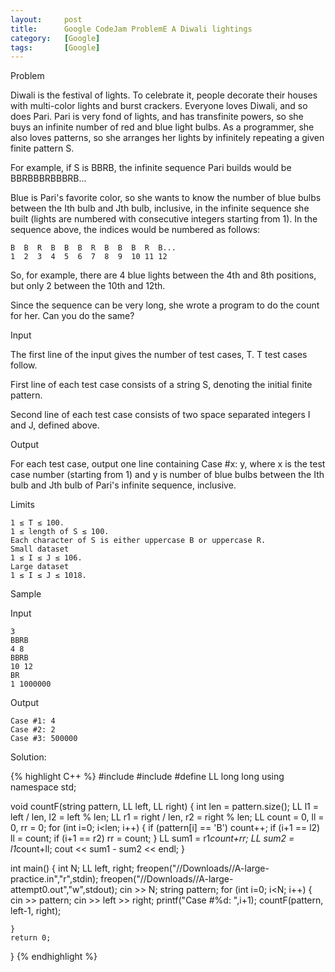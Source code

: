 ```yaml
---
layout:     post
title:      Google CodeJam ProblemE A Diwali lightings
category:   [Google] 
tags:       [Google]
---
```


Problem

Diwali is the festival of lights. To celebrate it, people decorate their houses with multi-color lights and burst crackers. Everyone loves Diwali, and so does Pari. Pari is very fond of lights, and has transfinite powers, so she buys an infinite number of red and blue light bulbs. As a programmer, she also loves patterns, so she arranges her lights by infinitely repeating a given finite pattern S.

For example, if S is BBRB, the infinite sequence Pari builds would be BBRBBBRBBBRB...

Blue is Pari's favorite color, so she wants to know the number of blue bulbs between the Ith bulb and Jth bulb, inclusive, in the infinite sequence she built (lights are numbered with consecutive integers starting from 1). In the sequence above, the indices would be numbered as follows:

	B  B  R  B  B  B  R  B  B  B  R  B...
	1  2  3  4  5  6  7  8  9  10 11 12

So, for example, there are 4 blue lights between the 4th and 8th positions, but only 2 between the 10th and 12th.

Since the sequence can be very long, she wrote a program to do the count for her. Can you do the same?

Input

The first line of the input gives the number of test cases, T. T test cases follow.

First line of each test case consists of a string S, denoting the initial finite pattern.

Second line of each test case consists of two space separated integers I and J, defined above.

Output

For each test case, output one line containing Case #x: y, where x is the test case number (starting from 1) and y is number of blue bulbs between the Ith bulb and Jth bulb of Pari's infinite sequence, inclusive.

Limits

    1 ≤ T ≤ 100.
    1 ≤ length of S ≤ 100.
    Each character of S is either uppercase B or uppercase R.
    Small dataset
    1 ≤ I ≤ J ≤ 106.
    Large dataset
    1 ≤ I ≤ J ≤ 1018.

Sample

Input 
 
    3
    BBRB
    4 8
    BBRB
    10 12
    BR
    1 1000000

Output 

    Case #1: 4
    Case #2: 2
    Case #3: 500000

Solution:

{% highlight C++ %}
#include <iostream>
#include <fstream>
#define LL long long 
using namespace std;

void countF(string pattern, LL left, LL right) {
    int len = pattern.size();
    LL l1 = left / len, l2 = left % len;
    LL r1 = right / len, r2 = right % len;
    LL count = 0, ll = 0, rr = 0;
    for (int i=0; i<len; i++) {
        if (pattern[i] == 'B')  count++;
        if (i+1 == l2)  ll = count;
        if (i+1 == r2)  rr = count;
    }
    LL sum1 = r1*count+rr;
    LL sum2 = l1*count+ll;
    cout << sum1 - sum2 << endl;
}

int main() {
    int N;
    LL left, right;
    freopen("//Downloads//A-large-practice.in","r",stdin);
    freopen("//Downloads//A-large-attempt0.out","w",stdout);
    cin >> N;
    string pattern;
    for (int i=0; i<N; i++) {
        cin >> pattern;
        cin >> left >> right;
        printf("Case #%d: ",i+1);
        countF(pattern, left-1, right);

    }
    return 0;
}
{% endhighlight %}